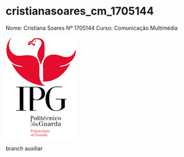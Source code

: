 # cristianasoares_cm_1705144
Nome: Cristiana Soares Nº 1705144
Curso: Comunicação Multimédia

![alt text](./imagens/ipg.png)


branch auxiliar
